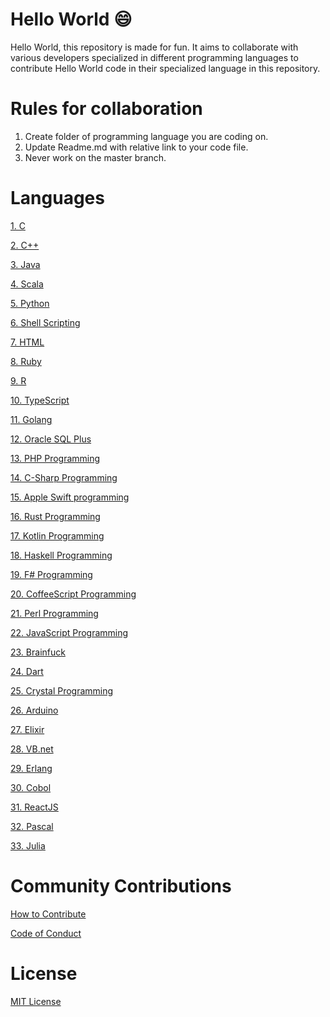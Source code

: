 # Hello World :smile:

Hello World, this repository is made for fun. It aims to collaborate with various developers specialized in different programming languages to contribute Hello World code in their specialized language in this repository.

# Rules for collaboration

1. Create folder of programming language you are coding on.
2. Update Readme.md with relative link to your code file.
3. Never work on the master branch.

# Languages

[1. C](C%20Programming)

[2. C++](Cpp%20Programming)

[3. Java](Java%20Programming)

[4. Scala](Scala)

[5. Python](Python%20Programming)

[6. Shell Scripting](Shell%20Scripting)

[7. HTML](HTML%20Programming)

[8. Ruby](Ruby%20Programming)

[9. R](R%20Programming)

[10. TypeScript](TypeScript)

[11. Golang](Golang%20Programming)

[12. Oracle SQL Plus](SQL%20Plus)

[13. PHP Programming](PHP%20Programming)

[14. C-Sharp Programming](C-Sharp/)

[15. Apple Swift programming](Swift/)

[16. Rust Programming](Rust)

[17. Kotlin Programming](Kotlin/)

[18. Haskell Programming](Haskell/)

[19. F# Programming](F-Sharp/)

[20. CoffeeScript Programming](CoffeeScript/)

[21. Perl Programming](Perl%20Programming)

[22. JavaScript Programming](JavaScript%20Programming)

[23. Brainfuck](Brainfuck/)

[24. Dart](Dart/)

[25. Crystal Programming](Crystal%20Programming)

[26. Arduino](Arduino/)

[27. Elixir](Elixir/)

[28. VB.net](VB.net/)

[29. Erlang](Erlang/)

[30. Cobol](Cobol/)

[31. ReactJS](ReactJS/)

[32. Pascal](Pascal/)

[33. Julia](Julia/)

# Community Contributions

[How to Contribute](CONTRIBUTING.md)

[Code of Conduct](CODE_OF_CONDUCT.md)

# License

[MIT License](LICENSE)
